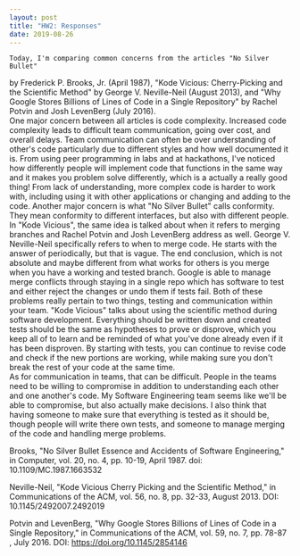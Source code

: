 ```yaml
---
layout: post
title: "HW2: Responses"
date: 2019-08-26
---
```


    Today, I'm comparing common concerns from the articles "No Silver Bullet"
  by Frederick P. Brooks, Jr. (April 1987), "Kode Vicious: Cherry-Picking and the 
  Scientific Method" by George V. Neville-Neil (August 2013), and "Why Google Stores 
  Billions of Lines of Code in a Single Repository" by Rachel Potvin and 
  Josh LevenBerg (July 2016).  
    One major concern between all articles is code complexity.  Increased code
  complexity leads to difficult team communication, going over cost, and 
  overall delays.  Team communication can often be over understanding of 
  other's code particularly due to different styles and how well documented 
  it is.  From using peer programming in labs and at hackathons, I've noticed
  how differently people will implement code that functions in the same way and
  it makes you problem solve differently, which is a actually a really good thing!
  From lack of understanding, more complex code is harder to work with, 
  including using it with other applications or changing and adding to 
  the code.
    Another major concern is what "No Silver Bullet" calls conformity.  They 
  mean conformity to different interfaces, but also with different people.  In 
  "Kode Vicious", the same idea is talked about when it refers to merging 
  branches and Rachel Potvin and Josh LevenBerg address as well.  George V. 
  Neville-Neil specifically refers to when to merge code.  He starts with 
  the answer of periodically, but that is vague.  The end conclusion, which 
  is not absolute and maybe different from what works for others is you merge 
  when you have a working and tested branch.  Google is able to manage merge 
  conflicts through staying in a single repo which has software to test and 
  either reject the changes or undo them if tests fail.
    Both of these problems really pertain to two things, testing and communication 
  within your team.  "Kode Vicious" talks about using the scientific method 
  during software development.  Everything should be written down and created 
  tests should be the same as hypotheses to prove or disprove, which you keep all 
  of to learn and be reminded of what you've done already even if it has been 
  disproven.  By starting with tests, you can continue to revise code and check 
  if the new portions are working, while making sure you don't break the rest 
  of your code at the same time.  
    As for communication in teams, that can be difficult.  People in the teams need 
  to be willing to compromise in addition to understanding each other and one 
  another's code.  My Software Engineering team seems like we'll be able to 
  compromise, but also actually make decisions.  I also think that having someone
  to make sure that everything is tested as it should be, though people will 
  write there own tests, and someone to manage merging of the code and handling 
  merge problems.

Brooks, "No Silver Bullet Essence and Accidents of Software Engineering," in 
    Computer, vol. 20, no. 4, pp. 10-19, April 1987. doi: 10.1109/MC.1987.1663532

Neville-Neil, "Kode Vicious Cherry Picking and the Scientific Method," in 
    Communications of the ACM, vol. 56, no. 8, pp. 32-33, August 2013.
    DOI: 10.1145/2492007.2492019

Potvin and LevenBerg, "Why Google Stores Billions of Lines of Code in a Single 
    Repository," in Communications of the ACM, vol. 59, no. 7, pp. 78-87 , 
    July 2016. DOI: https://doi.org/10.1145/2854146
